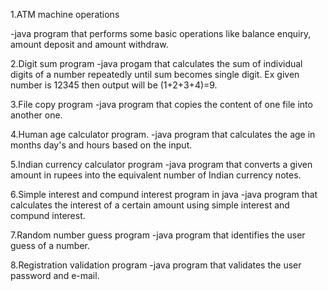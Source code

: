 1.ATM machine operations

-java program that performs some basic operations like balance enquiry, amount deposit and amount withdraw.



2.Digit sum program 
 -java progam that calculates the sum of individual digits of a number repeatedly until sum becomes single digit. Ex given number     is 12345 then output will be (1+2+3+4)=9.


3.File copy program 
 -java program that copies the content of one file into another one.


4.Human age calculator program.
 -java program that calculates the age in months day's and hours based on the input.


5.Indian currency calculator program 
 -java program that converts a given amount in rupees into the equivalent number of Indian currency notes.


6.Simple interest and compund interest program in java 
 -java program that calculates the interest of a certain amount using simple interest and compund interest.


7.Random number guess program 
 -java program that identifies the user guess of a number.


8.Registration validation program 
 -java program that validates the user password and e-mail.
